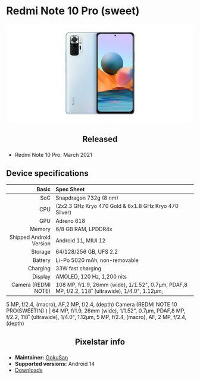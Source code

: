 # Redmi Note 10 Pro (sweet)

![sweet](/images/sweet.png)

## <p align="center"> Released </p>
- Redmi Note 10 Pro: March 2021

## Device specifications

Basic   | Spec Sheet
-------:|:-------------------------
SoC     | Snapdragon 732g (8 nm)
CPU     | (2x2.3 GHz Kryo 470 Gold & 6x1.8 GHz Kryo 470 Silver)
GPU     | Adreno 618
Memory  | 6/8 GB RAM, LPDDR4x
Shipped Android Version | Android 11, MIUI 12
Storage | 64/128/256 GB, UFS 2.2
Battery | Li-Po 5020 mAh, non-removable
Charging | 33W fast charging
Display | AMOLED, 120 Hz, 1,200 nits
Camera (REDMI NOTE) |  108 MP, f/1.9, 26mm (wide), 1/1.52", 0.7µm, PDAF,8 MP, f/2.2, 118˚ (ultrawide), 1/4.0", 1.12µm,
5 MP, f/2.4, (macro), AF,2 MP, f/2.4, (depth)
Camera (REDMI NOTE 10 PRO(SWEETIN) ) |  64 MP, f/1.9, 26mm (wide), 1/1.52", 0.7µm, PDAF,8 MP, f/2.2, 118˚ (ultrawide), 1/4.0", 1.12µm, 5 MP, f/2.4, (macro), AF, 2 MP, f/2.4, (depth)

## <p align="center"> Pixelstar info </p>
* **Maintainer:**	  [GokuSan](https://github.com/kamleshhv)
* **Supported versions:** Android 14
* [Downloads](https://sourceforge.net/projects/pixelstar/files/sweet/)
